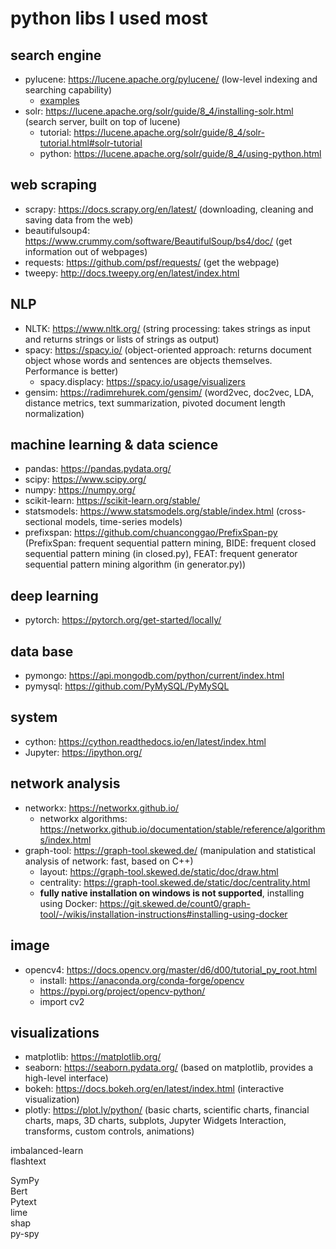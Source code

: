 # python libs I used most  

## search engine  
- pylucene: https://lucene.apache.org/pylucene/ (low-level indexing and searching capability)  
    + [examples](https://github.com/rarezhang/python_lib/tree/master/examples/pylucene_test_python3)
- solr: https://lucene.apache.org/solr/guide/8_4/installing-solr.html (search server, built on top of lucene)  
    + tutorial: https://lucene.apache.org/solr/guide/8_4/solr-tutorial.html#solr-tutorial  
    + python: https://lucene.apache.org/solr/guide/8_4/using-python.html   


## web scraping  
- scrapy: https://docs.scrapy.org/en/latest/ (downloading, cleaning and saving data from the web)  
- beautifulsoup4: https://www.crummy.com/software/BeautifulSoup/bs4/doc/  (get information out of webpages)  
- requests: https://github.com/psf/requests/ (get the webpage)  
- tweepy: http://docs.tweepy.org/en/latest/index.html  

## NLP  
- NLTK: https://www.nltk.org/ (string processing: takes strings as input and returns strings or lists of strings as output)  
- spacy: https://spacy.io/ (object-oriented approach: returns document object whose words and sentences are objects themselves. Performance is better)  
  + spacy.displacy: https://spacy.io/usage/visualizers
- gensim: https://radimrehurek.com/gensim/ (word2vec, doc2vec, LDA, distance metrics, text summarization, pivoted document length normalization)  


## machine learning & data science 
- pandas: https://pandas.pydata.org/   
- scipy: https://www.scipy.org/  
- numpy: https://numpy.org/  
- scikit-learn: https://scikit-learn.org/stable/
- statsmodels: https://www.statsmodels.org/stable/index.html (cross-sectional models, time-series models)  
- prefixspan: https://github.com/chuanconggao/PrefixSpan-py (PrefixSpan: frequent sequential pattern mining, BIDE: frequent closed sequential pattern mining (in closed.py), FEAT: frequent generator sequential pattern mining algorithm  (in generator.py))  


## deep learning  
- pytorch: https://pytorch.org/get-started/locally/  

## data base
- pymongo: https://api.mongodb.com/python/current/index.html  
- pymysql: https://github.com/PyMySQL/PyMySQL  


## system 
- cython: https://cython.readthedocs.io/en/latest/index.html  
- Jupyter: https://ipython.org/  


## network analysis 
- networkx: https://networkx.github.io/  
  + networkx algorithms: https://networkx.github.io/documentation/stable/reference/algorithms/index.html  
- graph-tool: https://graph-tool.skewed.de/ (manipulation and statistical analysis of network: fast, based on C++)  
  + layout: https://graph-tool.skewed.de/static/doc/draw.html  
  + centrality: https://graph-tool.skewed.de/static/doc/centrality.html  
  + **fully native installation on windows is not supported**, installing using Docker: https://git.skewed.de/count0/graph-tool/-/wikis/installation-instructions#installing-using-docker  
  
## image  
- opencv4: https://docs.opencv.org/master/d6/d00/tutorial_py_root.html  
  + install: https://anaconda.org/conda-forge/opencv  
  + https://pypi.org/project/opencv-python/  
  + import cv2  
  
## visualizations  
- matplotlib: https://matplotlib.org/  
- seaborn: https://seaborn.pydata.org/ (based on matplotlib, provides a high-level interface)  
- bokeh: https://docs.bokeh.org/en/latest/index.html (interactive visualization)  
- plotly: https://plot.ly/python/ (basic charts, scientific charts, financial charts, maps, 3D charts, subplots, Jupyter Widgets Interaction, transforms, custom controls, animations)  




imbalanced-learn  
flashtext  

SymPy  
Bert  
Pytext  
lime  
shap  
py-spy  
